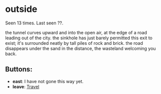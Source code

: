 # outside

Seen 13 times. Last seen ??.

the tunnel curves upward and into the open air, at the edge of a road leading out of the city. the sinkhole has just barely permitted this exit to exist; it's surrounded neatly by tall piles of rock and brick. the road disappears under the sand in the distance, the wasteland welcoming you back.

## Buttons:

- **east**: I have not gone this way yet.
- **leave**: [Travel](Travel-travel.md)